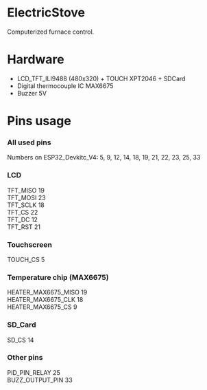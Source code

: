 # ElectricStove
Computerized furnace control.

# Hardware
* LCD_TFT_ILI9488 (480x320) + TOUCH XPT2046 + SDCard
* Digital thermocouple IC MAX6675
* Buzzer 5V

# Pins usage
### All used pins
Numbers on ESP32_Devkitc_V4: 5, 9, 12, 14, 18, 19, 21, 22, 23, 25, 33

### LCD
TFT_MISO    19<br/>
TFT_MOSI    23<br/>
TFT_SCLK    18<br/>
TFT_CS      22<br/>
TFT_DC      12<br/>
TFT_RST     21<br/>

### Touchscreen
TOUCH_CS    5<br/>

### Temperature chip (MAX6675)
HEATER_MAX6675_MISO     19<br/>
HEATER_MAX6675_CLK      18<br/>
HEATER_MAX6675_CS       9<br/>

### SD_Card
SD_CS 14<br/>

### Other pins
PID_PIN_RELAY           25<br/>
BUZZ_OUTPUT_PIN         33<br/>